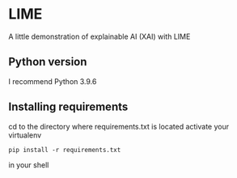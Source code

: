 # LIME
A little demonstration of explainable AI (XAI) with LIME

## Python version
I recommend Python 3.9.6

## Installing requirements

cd to the directory where requirements.txt is located
activate your virtualenv

 ~~~ 
pip install -r requirements.txt
 ~~~ 
 in your shell


